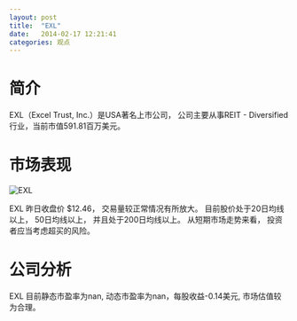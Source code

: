 ```yaml
---
layout: post
title:  "EXL"
date:   2014-02-17 12:21:41
categories: 观点
---
```


# 简介
EXL（Excel Trust, Inc.）是USA著名上市公司，
公司主要从事REIT - Diversified行业，当前市值591.81百万美元。

# 市场表现

![EXL](http://finviz.com/chart.ashx?t=EXL&ty=c&ta=1&p=d&s=l)

EXL 昨日收盘价 $12.46，
交易量较正常情况有所放大。
目前股价处于20日均线以上，
50日均线以上，
并且处于200日均线以上。
从短期市场走势来看，
投资者应当考虑超买的风险。

# 公司分析
EXL 目前静态市盈率为nan, 动态市盈率为nan，每股收益-0.14美元,
市场估值较为合理。
